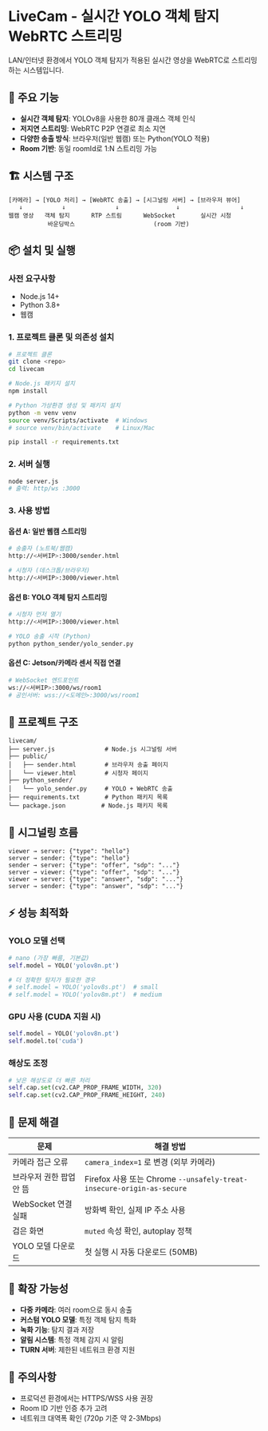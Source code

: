 # LiveCam - 실시간 YOLO 객체 탐지 WebRTC 스트리밍

LAN/인터넷 환경에서 YOLO 객체 탐지가 적용된 실시간 영상을 WebRTC로 스트리밍하는 시스템입니다.

## 🎯 주요 기능

- **실시간 객체 탐지**: YOLOv8을 사용한 80개 클래스 객체 인식
- **저지연 스트리밍**: WebRTC P2P 연결로 최소 지연
- **다양한 송출 방식**: 브라우저(일반 웹캠) 또는 Python(YOLO 적용)
- **Room 기반**: 동일 roomId로 1:N 스트리밍 가능

## 🏗️ 시스템 구조

```
[카메라] → [YOLO 처리] → [WebRTC 송출] → [시그널링 서버] → [브라우저 뷰어]
   ↓           ↓              ↓                ↓                 ↓
웹캠 영상   객체 탐지      RTP 스트림      WebSocket       실시간 시청
           바운딩박스                      (room 기반)
```

## 📦 설치 및 실행

### 사전 요구사항
- Node.js 14+
- Python 3.8+
- 웹캠

### 1. 프로젝트 클론 및 의존성 설치

```bash
# 프로젝트 클론
git clone <repo>
cd livecam

# Node.js 패키지 설치
npm install

# Python 가상환경 생성 및 패키지 설치
python -m venv venv
source venv/Scripts/activate  # Windows
# source venv/bin/activate    # Linux/Mac

pip install -r requirements.txt
```

### 2. 서버 실행

```bash
node server.js
# 출력: http/ws :3000
```

### 3. 사용 방법

#### 옵션 A: 일반 웹캠 스트리밍
```bash
# 송출자 (노트북/웹캠)
http://<서버IP>:3000/sender.html

# 시청자 (데스크톱/브라우저)
http://<서버IP>:3000/viewer.html
```

#### 옵션 B: YOLO 객체 탐지 스트리밍
```bash
# 시청자 먼저 열기
http://<서버IP>:3000/viewer.html

# YOLO 송출 시작 (Python)
python python_sender/yolo_sender.py
```

#### 옵션 C: Jetson/카메라 센서 직접 연결
```bash
# WebSocket 엔드포인트
ws://<서버IP>:3000/ws/room1
# 공인서버: wss://<도메인>:3000/ws/room1
```

## 📁 프로젝트 구조

```
livecam/
├── server.js              # Node.js 시그널링 서버
├── public/
│   ├── sender.html        # 브라우저 송출 페이지
│   └── viewer.html        # 시청자 페이지
├── python_sender/
│   └── yolo_sender.py     # YOLO + WebRTC 송출
├── requirements.txt       # Python 패키지 목록
└── package.json          # Node.js 패키지 목록
```

## 🔄 시그널링 흐름

```
viewer → server: {"type": "hello"}
server → sender: {"type": "hello"}
sender → server: {"type": "offer", "sdp": "..."}
server → viewer: {"type": "offer", "sdp": "..."}  
viewer → server: {"type": "answer", "sdp": "..."}
server → sender: {"type": "answer", "sdp": "..."}
```

## ⚡ 성능 최적화

### YOLO 모델 선택
```python
# nano (가장 빠름, 기본값)
self.model = YOLO('yolov8n.pt')

# 더 정확한 탐지가 필요한 경우
# self.model = YOLO('yolov8s.pt')  # small
# self.model = YOLO('yolov8m.pt')  # medium
```

### GPU 사용 (CUDA 지원 시)
```python
self.model = YOLO('yolov8n.pt')
self.model.to('cuda')
```

### 해상도 조정
```python
# 낮은 해상도로 더 빠른 처리
self.cap.set(cv2.CAP_PROP_FRAME_WIDTH, 320)
self.cap.set(cv2.CAP_PROP_FRAME_HEIGHT, 240)
```

## 🔧 문제 해결

| 문제 | 해결 방법 |
|------|----------|
| 카메라 접근 오류 | `camera_index=1` 로 변경 (외부 카메라) |
| 브라우저 권한 팝업 안 뜸 | Firefox 사용 또는 Chrome `--unsafely-treat-insecure-origin-as-secure` |
| WebSocket 연결 실패 | 방화벽 확인, 실제 IP 주소 사용 |
| 검은 화면 | `muted` 속성 확인, autoplay 정책 |
| YOLO 모델 다운로드 | 첫 실행 시 자동 다운로드 (50MB) |

## 🚀 확장 가능성

- **다중 카메라**: 여러 room으로 동시 송출
- **커스텀 YOLO 모델**: 특정 객체 탐지 특화
- **녹화 기능**: 탐지 결과 저장
- **알림 시스템**: 특정 객체 감지 시 알림
- **TURN 서버**: 제한된 네트워크 환경 지원

## 📝 주의사항

- 프로덕션 환경에서는 HTTPS/WSS 사용 권장
- Room ID 기반 인증 추가 고려
- 네트워크 대역폭 확인 (720p 기준 약 2-3Mbps)
